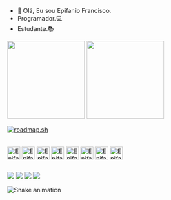 * 👋 Olá, Eu sou Epifanio Francisco.
* Programador.:computer:
* Estudante.:books:

<div>
<img height="180em" src="https://github-readme-stats-figma-five-epifaniofrancisco.vercel.app/api?username=epifaniofrancisco&show_icons=true&theme=react&include_all_commits=true&count_private=true"/>
<img height="180em" src="https://github-readme-stats--epifaniofrancisco.vercel.app/api/top-langs/?username=epifaniofrancisco&layout=compact&langs_count=7&theme=react"/>

[![roadmap.sh](https://api.roadmap.sh/v1-badge/tall/643da051e272577374908d67?variant=dark)](https://roadmap.sh)
</div>

<div style="display: inline_block"><br>
  <img align="center" alt="Epifanio-JS" height="30" src="https://img.shields.io/badge/JavaScript-F7DF1E?style=for-the-badge&logo=javascript&logoColor=black">
  <img align="center" alt="Epifanio-HTML" height="30" src="https://img.shields.io/badge/HTML5-E34F26?style=for-the-badge&logo=html5&logoColor=white">
  <img align="center" alt="Epifanio-CSS" height="30" src="https://img.shields.io/badge/CSS3-1572B6?style=for-the-badge&logo=css3&logoColor=white">
  <img align="center" alt="Epifanio-Dart" height="30" src="https://img.shields.io/badge/Dart-0175C2?style=for-the-badge&logo=dart&logoColor=white">
  <img align="center" alt="Epifanio-Flutter" height="30" src="https://img.shields.io/badge/Flutter-02569B?style=for-the-badge&logo=flutter&logoColor=white">
  <img align="center" alt="Epifanio-Python" height="30" src="https://img.shields.io/badge/Python-14354C?style=for-the-badge&logo=python&logoColor=white">
  <img align="center" alt="Epifanio-C" height="30" src="https://img.shields.io/badge/C-239120?style=for-the-badge&logo=c&logoColor=white"> 
  <img align="center" alt="Epifanio-CSharp" height="30" src="https://img.shields.io/badge/C%23-8C1CFC?style=for-the-badge&logo=c-sharp&logoColor=white">
</div>

##

<div> 
  <a href="https://www.facebook.com/ACEDE-105470194242383" target="_blank"><img src="https://img.shields.io/badge/Facebook-1877F2?style=for-the-badge&logo=facebook&logoColor=white" target="_blank"></a>
    <a href="https://www.linkedin.com/in/epif%C3%A2nio-francisco-3a44741ba/" target="_blank"><img src="https://img.shields.io/badge/-LinkedIn-%230077B5?style=for-the-badge&logo=linkedin&logoColor=white" target="_blank"></a>
  <a href = "mailto:epifaniofrancisco03@gmail.com"><img src="https://img.shields.io/badge/Gmail-D14836?style=for-the-badge&logo=gmail&logoColor=white" target="_blank"></a>
  <a href="https://instagram.com/epifanio_francisco29" target="_blank"><img src="https://img.shields.io/badge/-Instagram-%23E4405F?style=for-the-badge&logo=instagram&logoColor=white" target="_blank"></a>
  
  ![Snake animation](https://github.com/epifaniofrancisco/epifaniofrancisco/blob/output/github-contribution-grid-snake.svg)
  
</div>

<!---
epifaniofrancisco/epifaniofrancisco is a ✨ special ✨ repository because its `README.md` (this file) appears on your GitHub profile.
You can click the Preview link to take a look at your changes.
--->
